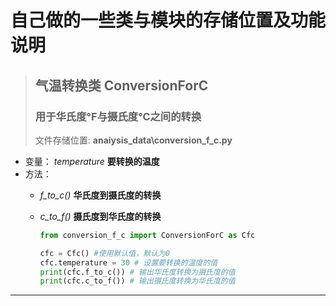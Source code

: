 # 自己做的一些类与模块的存储位置及功能说明

> ## 气温转换类 ConversionForC
> ### 用于华氏度℉与摄氏度℃之间的转换
> 文件存储位置: **anaiysis_data\conversion_f_c.py**
* 变量： _temperature_ **要转换的温度**
* 方法：
  * _f_to_c()_ **华氏度到摄氏度的转换**
  * _c_to_f()_ **摄氏度到华氏度的转换**

    ```python
    from conversion_f_c import ConversionForC as Cfc

    cfc = Cfc() #使用默认值，默认为0
    cfc.temperature = 30 # 设置要转换的温度的值
    print(cfc.f_to_c()) # 输出华氏度转换为摄氏度的值
    print(cfc.c_to_f()) # 输出摄氏度转换为华氏度的值
    ```
---
